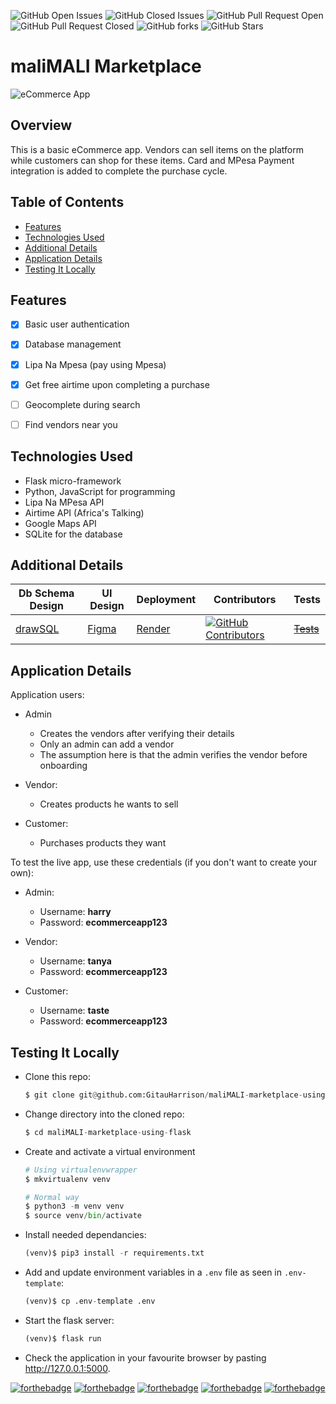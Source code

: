 ![GitHub Open Issues](https://img.shields.io/github/issues/GitauHarrison/sample-ecommerce-app-using-flask) ![GitHub Closed Issues](https://img.shields.io/github/issues-closed/GitauHarrison/sample-ecommerce-app-using-flask) ![GitHub Pull Request Open](https://img.shields.io/github/issues-pr/GitauHarrison/sample-ecommerce-app-using-flask) ![GitHub Pull Request Closed](https://img.shields.io/github/issues-pr-closed/GitauHarrison/sample-ecommerce-app-using-flask) ![GitHub forks](https://img.shields.io/github/forks/GitauHarrison/sample-ecommerce-app-using-flask) ![GitHub Stars](https://img.shields.io/github/stars/GitauHarrison/sample-ecommerce-app-using-flask)


# maliMALI Marketplace

![eCommerce App](/app/static/images/sample_ecommerce_app.gif)

## Overview

This is a basic eCommerce app. Vendors can sell items on the platform while customers can shop for these items. Card and MPesa Payment integration is added to complete the purchase cycle. 

## Table of Contents

- [Features](#features)
- [Technologies Used](#technologies-used)
- [Additional Details](#additional-details)
- [Application Details](#application-details)
- [Testing It Locally](#testing-it-locally)


## Features
- [x] Basic user authentication
- [x] Database management
- [x] Lipa Na Mpesa (pay using Mpesa)
- [x] Get free airtime upon completing a purchase
- [ ] Geocomplete during search
- [ ] Find vendors near you


## Technologies Used
- Flask micro-framework
- Python, JavaScript for programming
- Lipa Na MPesa API
- Airtime API (Africa's Talking)
- Google Maps API
- SQLite for the database

## Additional Details

| Db Schema Design |	UI Design	| Deployment |	Contributors |	Tests |
| ---------------- | -------------- | ---------- | ------------- | ------ |
|     [drawSQL](https://drawsql.app/teams/gitau-harrison/diagrams/sample-ecommerce-app)      |	[Figma](https://www.figma.com/proto/3R0RquHDmlfeN9m954BjF4/sample-eCommerce-app?node-id=2%3A616&scaling=min-zoom&page-id=0%3A1&starting-point-node-id=1%3A2)       |	[Render](https://sample-ecommerce-app.onrender.com/)   |	      [![GitHub Contributors](https://img.shields.io/github/contributors/GitauHarrison/sample-ecommerce-app-using-flask)](https://github.com/GitauHarrison/sample-ecommerce-app-using-flask/graphs/contributors)  |	~~[Tests](test_web_app.py)~~ |

## Application Details

Application users:

- Admin
    - Creates the vendors after verifying their details
    - Only an admin can add a vendor
    - The assumption here is that the admin verifies the vendor before onboarding

- Vendor:
    - Creates products he wants to sell

- Customer:
    - Purchases products they want

To test the live app, use these credentials (if you don't want to create your own):

- Admin:
    - Username: **harry**
    - Password: **ecommerceapp123**

- Vendor:
    - Username: **tanya**
    - Password: **ecommerceapp123**

- Customer:
    - Username: **taste**
    - Password: **ecommerceapp123**


## Testing It Locally

- Clone this repo:

    ```python
    $ git clone git@github.com:GitauHarrison/maliMALI-marketplace-using-flask.git
    ```

- Change directory into the cloned repo:

    ```python
    $ cd maliMALI-marketplace-using-flask
    ```

- Create and activate a virtual environment

    ```python
    # Using virtualenvwrapper
    $ mkvirtualenv venv

    # Normal way
    $ python3 -m venv venv
    $ source venv/bin/activate
    ```

- Install needed dependancies:

    ```python
    (venv)$ pip3 install -r requirements.txt
    ```

- Add and update environment variables in a `.env` file as seen in `.env-template`:

    ```python
    (venv)$ cp .env-template .env
    ```

- Start the flask server:

    ```python
    (venv)$ flask run
    ```

- Check the application in your favourite browser by pasting http://127.0.0.1:5000.


[![forthebadge](https://forthebadge.com/images/badges/open-source.svg)](https://forthebadge.com) [![forthebadge](https://forthebadge.com/images/badges/built-with-love.svg)](https://forthebadge.com) [![forthebadge](https://forthebadge.com/images/badges/made-with-python.svg)](https://forthebadge.com) [![forthebadge](https://forthebadge.com/images/badges/uses-css.svg)](https://forthebadge.com) [![forthebadge](https://forthebadge.com/images/badges/uses-js.svg)](https://forthebadge.com)
